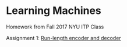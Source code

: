 # Learning Machines
Homework from Fall 2017 NYU ITP Class

Assignment 1: [Run-length encoder and decoder](https://github.com/stephkoltun/LearningMachines/blob/master/RunLengthEncoder/rl-encoder.py)
